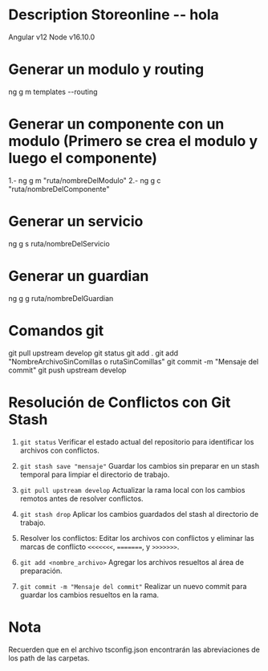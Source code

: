 # Description Storeonline  -- hola

Angular v12
Node v16.10.0

# Generar un modulo y routing
  ng g m templates --routing

# Generar un componente con un modulo (Primero se crea el modulo y luego el componente)
  1.- ng g m "ruta/nombreDelModulo"
  2.- ng g c "ruta/nombreDelComponente"

# Generar un servicio
  ng g s ruta/nombreDelServicio

# Generar un guardian
  ng g g ruta/nombreDelGuardian
# Comandos git
  git pull upstream develop
  git status
  git add .
  git add "NombreArchivoSinComillas o rutaSinComillas"
  git commit -m "Mensaje del commit"
  git push upstream develop

# Resolución de Conflictos con Git Stash
  1. `git status`
    Verificar el estado actual del repositorio para identificar los archivos con conflictos.

  2. `git stash save "mensaje"`
    Guardar los cambios sin preparar en un stash temporal para limpiar el directorio de trabajo.

  3. `git pull upstream develop`
    Actualizar la rama local con los cambios remotos antes de resolver conflictos.

  4. `git stash drop`
    Aplicar los cambios guardados del stash al directorio de trabajo.

  5. Resolver los conflictos:
    Editar los archivos con conflictos y eliminar las marcas de conflicto `<<<<<<<`, `=======`, y `>>>>>>>`.

  6. `git add <nombre_archivo>`
    Agregar los archivos resueltos al área de preparación.

  8. `git commit -m "Mensaje del commit"`
    Realizar un nuevo commit para guardar los cambios resueltos en la rama.

# Nota
Recuerden que en el archivo tsconfig.json encontrarán las abreviaciones de los path de las carpetas.
